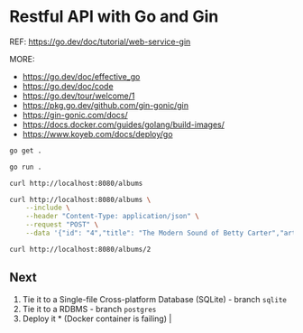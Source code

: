 # Restful API with Go and Gin

REF:
<https://go.dev/doc/tutorial/web-service-gin>

MORE:

- <https://go.dev/doc/effective_go>
- <https://go.dev/doc/code>
- <https://go.dev/tour/welcome/1>
- <https://pkg.go.dev/github.com/gin-gonic/gin>
- <https://gin-gonic.com/docs/>
- <https://docs.docker.com/guides/golang/build-images/>
- <https://www.koyeb.com/docs/deploy/go>

```sh
go get .
```

```sh
go run .
```

```sh
curl http://localhost:8080/albums
```

```sh
curl http://localhost:8080/albums \
    --include \
    --header "Content-Type: application/json" \
    --request "POST" \
    --data '{"id": "4","title": "The Modern Sound of Betty Carter","artist": "Betty Carter","price": 49.99}'
```

```sh
curl http://localhost:8080/albums/2
```

## Next

1. Tie it to a Single-file Cross-platform Database (SQLite) - branch `sqlite`
2. Tie it to a RDBMS - branch `postgres`
3. Deploy it * (Docker container is failing) |
